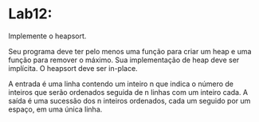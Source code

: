 # Lab12:

 Implemente o heapsort.

Seu programa deve ter pelo menos uma função para criar um heap e uma função para remover o máximo. Sua implementação de heap deve ser implícita. O heapsort deve ser in-place.

A entrada é uma linha contendo um inteiro n que indica o número de inteiros que serão ordenados seguida de n linhas com um inteiro cada. A saída é uma sucessão dos n inteiros ordenados, cada um seguido por um espaço, em uma única linha. 
